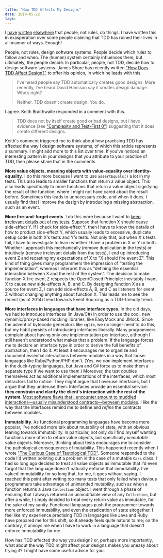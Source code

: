 ```yaml
---
title: "How TDD Affects My Designs"
date: 2014-05-22
tags: 
---
```

I [have](https://twitter.com/jbrains/status/205679396508549120) [written](https://twitter.com/jbrains/status/468555663929769984) [elsewhere](https://twitter.com/jbrains/status/314574600069607424) that people, not rules, do things. I have written this in exasperation over some people claiming that TDD has ruined their lives in all manner of ways. Enough!

People, not rules, design software systems. People decide which rules to follow and when. The (human) system certainly influences them, but ultimately, the people decide. In particular, people, not TDD, decide how to design software systems. James Shore has recently written ["How Does TDD Affect Design?"](https://link.jbrains.ca/1ktgs6B) to offer his opinion, in which he leads with this.

> I’ve heard people say TDD automatically creates good designs. More recently, I’ve heard David Hansson say it creates design damage. Who’s right?
>
> Neither. TDD doesn’t create design. You do.

I agree. Keith Braithwaite responded in a comment with this.

> TDD does not by itself create good or bad designs, but I have evidence (see ["Complexity and Test-First 0"](https://link.jbrains.ca/1ktgHPg)) suggesting that it does create different designs.

Keith's comment triggered me to think about how practising TDD has affected the way I design software systems, of which this article represents a summary. I might add more to this list over time. If you've noticed an interesting pattern in your designs that you attribute to your practice of TDD, then please share that in the comments.

**More value objects, meaning objects with value-equality over identity-equality**. I do this more because I want to use `assertEquals()` a lot in my tests. This also leads to smaller functions that return a value object. This also leads specifically to more functions that return a value object signifying the result of the function, where I might not have cared about the result before. Sometimes this leads to unnecessary code, and when it does, I usually find that I improve the design by introducing a missing abstraction, such as an event.

**More fire-and-forget events**. I do this more because I want to [keep irrelevant details out of my tests](/permalink/what-your-tests-dont-need-to-know-will-hurt-you). Suppose that function X should cause side-effect Y. If I check for side-effect Y, then I have to know the details of how to product side-effect Y, which usually leads to excessive, duplicate setup code in both X's tests and Y's tests. Not only that, but when X's tests fail, I have to investigate to learn whether I have a problem in X or Y or both. Whether I approach this mechanically (remove duplication in the tests) or intuitively (remove irrelevant details from the tests), I end up introducing event Z and recasting my expectations of X to "X should fire event Z". This kind of thing gives many programmers the impression of "testing the implementation", whereas I interpret this as "defining the essential interaction between X and the rest of the system". The decision to make function X fire event Z respects the Open/Closed Principle: inevitably I want X to cause new side-effects A, B, and C. By designing function X as a source for event Z, I can add side-effects A, B, and C as listeners for event Z without changing anything about function X. This leads me to see the recent (as of 2014) trend towards Event Sourcing as a TDD-friendly trend.

**More interfaces in languages that have interface types**. In the old days, we had to introduce interfaces (in Java/C#) in order to use the cool, new dynamic/proxy-based mocking libraries, like EasyMock and JMock. Since the advent of bytecode generators like `cglib`, we no longer need to do this, but my habit persists of introducing interfaces liberally. Many programmers complain about having only one implementation per interface, although I still haven't understood what makes that a problem. If the language forces me to declare an interface type in order to derive the full benefits of abstraction, then I do it. At least it encourages me to organize and document essential interactions between modules in a way that looser languages like Ruby/Python/PHP don't. (Yes, we *can* implement interfaces in the duck-typing languages, but Java and C# force us to make them a separate type if we want to use them.) Moreover, the test doubles themselves act as additional implementations of the interfaces, which most detractors fail to notice. They might argue that I overuse interfaces, but I argue that they underuse them. Interfaces provide an essential service: **they constrain and clarify the client's interaction with the rest of the system**. [Most software flaws that I encounter amount to muddled interactions&mdash;usually misunderstood contracts&mdash;between modules](https://bit.ly/QWK7do). I like the way that the interfaces remind me to define and *refine* the contracts between modules.

**Immutability**. As functional programming languages have become more popular, I've noticed more talk about mutability of state, with an obvious leaning towards immutability. In particular, not only do I find myself wanting functions more often to return value objects, but specifically *immutable* value objects. Moreover, thinking about tests encourages me to consider the pathological consequences of mutability. This happened recently when I wrote ["The Curious Case of Tautological TDD"](/permalink/the-curious-case-of-tautological-tdd). Someone responded to the code I'd written pointing out a problem in the case of a mutable `Cars` class. I had so long ago decided to treat all value objects as immutable that I'd even forgot that the language doesn't naturally enforce that immutability. I've valued immutability for so long that, for me, it goes without saying. I reached this point after writing too many tests that only failed when devious programmers take advantage of unintended mutability, such as when a function returns a Java `Collection` object. I went through a phase of ensuring that I always returned an unmodifiable view of any `Collection`, but after a while, I simply decided to treat every return value as immutable, for the sake of my sanity. Functional languages push the programmer towards more enforced immutability, and even the eradication of state altogether. I feel like my experience practising TDD in languages like Java and Ruby have prepared me for this shift, so it already feels quite natural to me; on the contrary, it annoys me when I have to work in a language that doesn't enforce immutability for me.

How has TDD affected the way you design? or, perhaps more importantly, what about the way TDD might affect your designs makes you uneasy about trying it? I might have some useful advice for you.


